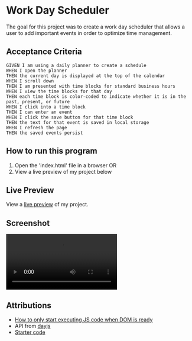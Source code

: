# Work Day Scheduler

The goal for this project was to create a work day scheduler that 
allows a user to add important events in order to optimize time management.

## Acceptance Criteria

````
GIVEN I am using a daily planner to create a schedule
WHEN I open the planner
THEN the current day is displayed at the top of the calendar
WHEN I scroll down
THEN I am presented with time blocks for standard business hours
WHEN I view the time blocks for that day
THEN each time block is color-coded to indicate whether it is in the past, present, or future
WHEN I click into a time block
THEN I can enter an event
WHEN I click the save button for that time block
THEN the text for that event is saved in local storage
WHEN I refresh the page
THEN the saved events persist
````

## How to run this program

1. Open the 'index.html' file in a browser
OR
2. View a live preview of my project below

## Live Preview

View a [live preview](https://leandrib.github.io/work_day_scheduler/) of my project.

## Screenshot

![Portfolio](assets/images/preview1.mov)

## Attributions

* [How to only start executing JS code when DOM is ready](https://learn.jquery.com/using-jquery-core/document-ready/)
* API from [dayjs](https://day.js.org/docs/en/installation/browser)
* [Starter code](https://github.com/coding-boot-camp/super-disco)